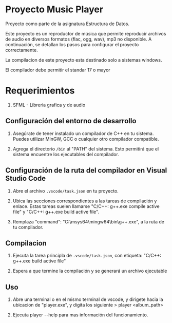 # Proyecto Music Player

Proyecto como parte de la asignatura Estructura de Datos.

Este proyecto es un reproductor de música que permite reproducir archivos de audio en diversos formatos (flac, ogg, wav), mp3 no disponible. A continuación, se detallan los pasos para configurar el proyecto correctamente.

La compilacion de este proyecto esta destinado solo a sistemas windows.

El compilador debe permitir el standar 17 o mayor

# Requerimientos

1. SFML - Libreria grafica y de audio

## Configuración del entorno de desarrollo

1. Asegúrate de tener instalado un compilador de C++ en tu sistema. Puedes utilizar MinGW, GCC o cualquier otro compilador compatible.

2. Agrega el directorio `/bin` al "PATH" del sistema. Esto permitirá que el sistema encuentre los ejecutables del compilador.

## Configuración de la ruta del compilador en Visual Studio Code

1. Abre el archivo `.vscode/task.json` en tu proyecto.

2. Ubica las secciones correspondientes a las tareas de compilación y enlace. Estas tareas suelen llamarse "C/C++: g++.exe compile active file" y "C/C++: g++.exe build active file".

3. Remplaza "command": "C:\\msys64\\mingw64\\bin\\g++.exe", a la ruta de tu compilador.

## Compilacion

1. Ejecuta la tarea principla de `.vscode/task.json`, con etiqueta: "C/C++: g++.exe build active file"

2. Espera a que termine la compilación y se generará un archivo ejecutable

## Uso

1. Abre una terminal o en el mismo terminal de vscode, y dirigete hacia la ubicacion de "player.exe", y digita los siguiente > player <album_path>

2. Ejecuta player --help para mas información del funcionamiento.